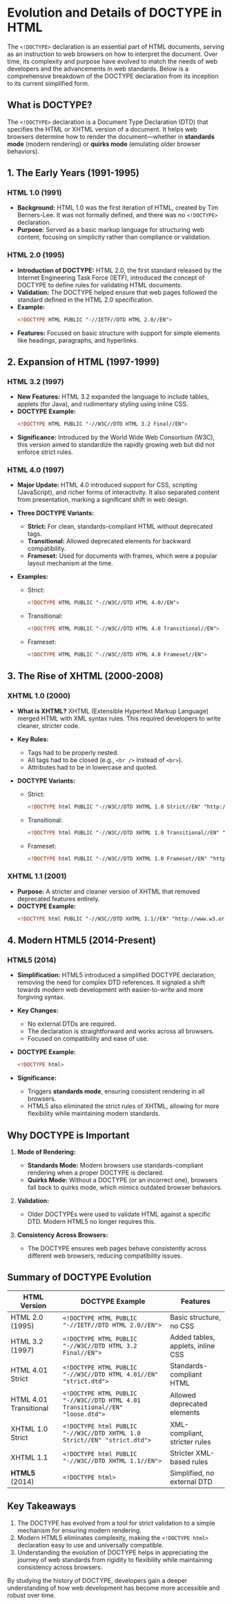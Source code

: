 
# Evolution and Details of DOCTYPE in HTML

The `<!DOCTYPE>` declaration is an essential part of HTML documents, serving as an instruction to web browsers on how to interpret the document. Over time, its complexity and purpose have evolved to match the needs of web developers and the advancements in web standards. Below is a comprehensive breakdown of the DOCTYPE declaration from its inception to its current simplified form.

## What is DOCTYPE?

The `<!DOCTYPE>` declaration is a Document Type Declaration (DTD) that specifies the HTML or XHTML version of a document. It helps web browsers determine how to render the document—whether in **standards mode** (modern rendering) or **quirks mode** (emulating older browser behaviors).

## 1. The Early Years (1991-1995)

### HTML 1.0 (1991)
- **Background:** HTML 1.0 was the first iteration of HTML, created by Tim Berners-Lee. It was not formally defined, and there was no `<!DOCTYPE>` declaration.
- **Purpose:** Served as a basic markup language for structuring web content, focusing on simplicity rather than compliance or validation.

### HTML 2.0 (1995)
- **Introduction of DOCTYPE:** HTML 2.0, the first standard released by the Internet Engineering Task Force (IETF), introduced the concept of DOCTYPE to define rules for validating HTML documents.
- **Validation:** The DOCTYPE helped ensure that web pages followed the standard defined in the HTML 2.0 specification.
- **Example:**
  ```html
  <!DOCTYPE HTML PUBLIC "-//IETF//DTD HTML 2.0//EN">
  ```
- **Features:** Focused on basic structure with support for simple elements like headings, paragraphs, and hyperlinks.

## 2. Expansion of HTML (1997-1999)

### HTML 3.2 (1997)
- **New Features:** HTML 3.2 expanded the language to include tables, applets (for Java), and rudimentary styling using inline CSS.
- **DOCTYPE Example:**
  ```html
  <!DOCTYPE HTML PUBLIC "-//W3C//DTD HTML 3.2 Final//EN">
  ```
- **Significance:** Introduced by the World Wide Web Consortium (W3C), this version aimed to standardize the rapidly growing web but did not enforce strict rules.

### HTML 4.0 (1997)
- **Major Update:** HTML 4.0 introduced support for CSS, scripting (JavaScript), and richer forms of interactivity. It also separated content from presentation, marking a significant shift in web design.
- **Three DOCTYPE Variants:**
  - **Strict:** For clean, standards-compliant HTML without deprecated tags.
  - **Transitional:** Allowed deprecated elements for backward compatibility.
  - **Frameset:** Used for documents with frames, which were a popular layout mechanism at the time.

- **Examples:**
  - Strict:
    ```html
    <!DOCTYPE HTML PUBLIC "-//W3C//DTD HTML 4.0//EN">
    ```
  - Transitional:
    ```html
    <!DOCTYPE HTML PUBLIC "-//W3C//DTD HTML 4.0 Transitional//EN">
    ```
  - Frameset:
    ```html
    <!DOCTYPE HTML PUBLIC "-//W3C//DTD HTML 4.0 Frameset//EN">
    ```

## 3. The Rise of XHTML (2000-2008)

### XHTML 1.0 (2000)
- **What is XHTML?** XHTML (Extensible Hypertext Markup Language) merged HTML with XML syntax rules. This required developers to write cleaner, stricter code.
- **Key Rules:**
  - Tags had to be properly nested.
  - All tags had to be closed (e.g., `<br />` instead of `<br>`).
  - Attributes had to be in lowercase and quoted.

- **DOCTYPE Variants:**
  - Strict:
    ```html
    <!DOCTYPE html PUBLIC "-//W3C//DTD XHTML 1.0 Strict//EN" "http://www.w3.org/TR/xhtml1/DTD/xhtml1-strict.dtd">
    ```
  - Transitional:
    ```html
    <!DOCTYPE html PUBLIC "-//W3C//DTD XHTML 1.0 Transitional//EN" "http://www.w3.org/TR/xhtml1/DTD/xhtml1-transitional.dtd">
    ```
  - Frameset:
    ```html
    <!DOCTYPE html PUBLIC "-//W3C//DTD XHTML 1.0 Frameset//EN" "http://www.w3.org/TR/xhtml1/DTD/xhtml1-frameset.dtd">
    ```

### XHTML 1.1 (2001)
- **Purpose:** A stricter and cleaner version of XHTML that removed deprecated features entirely.
- **DOCTYPE Example:**
  ```html
  <!DOCTYPE html PUBLIC "-//W3C//DTD XHTML 1.1//EN" "http://www.w3.org/TR/xhtml11/DTD/xhtml11.dtd">
  ```


## 4. Modern HTML5 (2014-Present)

### HTML5 (2014)
- **Simplification:** HTML5 introduced a simplified DOCTYPE declaration, removing the need for complex DTD references. It signaled a shift towards modern web development with easier-to-write and more forgiving syntax.
- **Key Changes:**
  - No external DTDs are required.
  - The declaration is straightforward and works across all browsers.
  - Focused on compatibility and ease of use.

- **DOCTYPE Example:**
  ```html
  <!DOCTYPE html>
  ```

- **Significance:**
  - Triggers **standards mode**, ensuring consistent rendering in all browsers.
  - HTML5 also eliminated the strict rules of XHTML, allowing for more flexibility while maintaining modern standards.


## Why DOCTYPE is Important

1. **Mode of Rendering:**
   - **Standards Mode:** Modern browsers use standards-compliant rendering when a proper DOCTYPE is declared.
   - **Quirks Mode:** Without a DOCTYPE (or an incorrect one), browsers fall back to quirks mode, which mimics outdated browser behaviors.

2. **Validation:**
   - Older DOCTYPEs were used to validate HTML against a specific DTD. Modern HTML5 no longer requires this.

3. **Consistency Across Browsers:**
   - The DOCTYPE ensures web pages behave consistently across different web browsers, reducing compatibility issues.

## Summary of DOCTYPE Evolution

| **HTML Version**   | **DOCTYPE Example**        		            | **Features**                       |
|--------------------|----------------------------------------------|------------------------------------|
| HTML 2.0 (1995)    | `<!DOCTYPE HTML PUBLIC "-//IETF//DTD HTML 2.0//EN">`                               | Basic structure, no CSS            |
| HTML 3.2 (1997)    | `<!DOCTYPE HTML PUBLIC "-//W3C//DTD HTML 3.2 Final//EN">`                          | Added tables, applets, inline CSS  |
| HTML 4.01 Strict   | `<!DOCTYPE HTML PUBLIC "-//W3C//DTD HTML 4.01//EN" "strict.dtd">`                  | Standards-compliant HTML           |
| HTML 4.01 Transitional | `<!DOCTYPE HTML PUBLIC "-//W3C//DTD HTML 4.01 Transitional//EN" "loose.dtd">`  | Allowed deprecated elements        |
| XHTML 1.0 Strict   | `<!DOCTYPE html PUBLIC "-//W3C//DTD XHTML 1.0 Strict//EN" "strict.dtd">`           | XML-compliant, stricter rules      |
| XHTML 1.1          | `<!DOCTYPE html PUBLIC "-//W3C//DTD XHTML 1.1//EN">`                               | Stricter XML-based rules           |
| **HTML5** (2014)   | `<!DOCTYPE html>`                                                                  | Simplified, no external DTD        |


## Key Takeaways

1. The DOCTYPE has evolved from a tool for strict validation to a simple mechanism for ensuring modern rendering.
2. Modern HTML5 eliminates complexity, making the `<!DOCTYPE html>` declaration easy to use and universally compatible.
3. Understanding the evolution of DOCTYPE helps in appreciating the journey of web standards from rigidity to flexibility while maintaining consistency across browsers. 

By studying the history of DOCTYPE, developers gain a deeper understanding of how web development has become more accessible and robust over time.